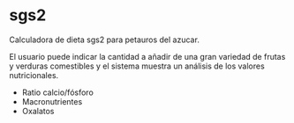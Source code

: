 # sgs2

Calculadora de dieta sgs2 para petauros del azucar.

El usuario puede indicar la cantidad a añadir de una gran variedad de frutas y verduras comestibles y el sistema muestra un análisis de los valores nutricionales.
- Ratio calcio/fósforo
- Macronutrientes
- Oxalatos
